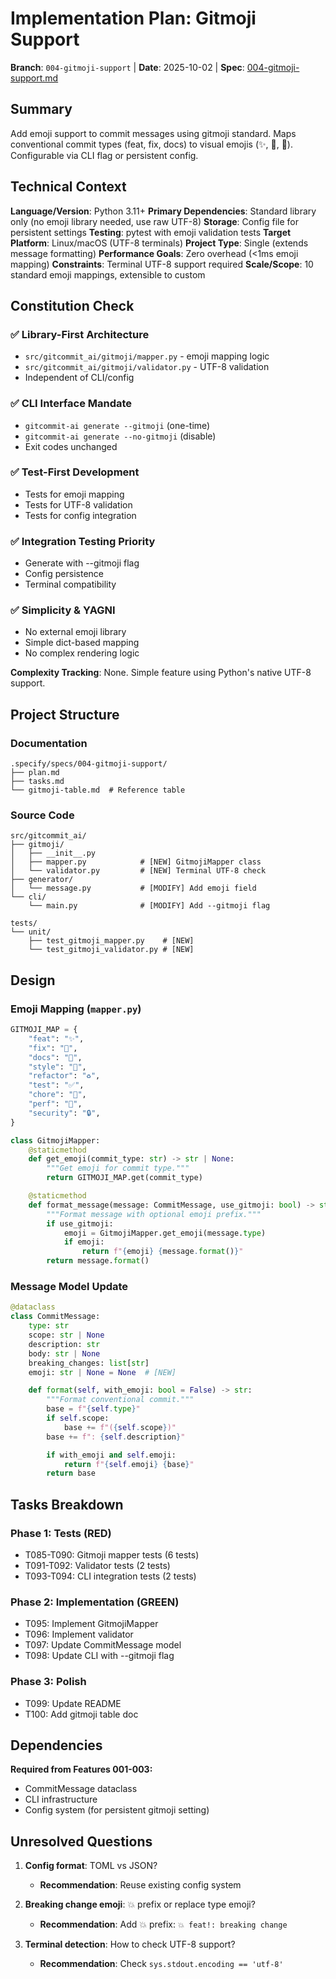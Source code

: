 # Implementation Plan: Gitmoji Support

**Branch**: `004-gitmoji-support` | **Date**: 2025-10-02 | **Spec**: [004-gitmoji-support.md](../004-gitmoji-support.md)

## Summary
Add emoji support to commit messages using gitmoji standard. Maps conventional commit types (feat, fix, docs) to visual emojis (✨, 🐛, 📝). Configurable via CLI flag or persistent config.

## Technical Context
**Language/Version**: Python 3.11+
**Primary Dependencies**: Standard library only (no emoji library needed, use raw UTF-8)
**Storage**: Config file for persistent settings
**Testing**: pytest with emoji validation tests
**Target Platform**: Linux/macOS (UTF-8 terminals)
**Project Type**: Single (extends message formatting)
**Performance Goals**: Zero overhead (<1ms emoji mapping)
**Constraints**: Terminal UTF-8 support required
**Scale/Scope**: 10 standard emoji mappings, extensible to custom

## Constitution Check

### ✅ Library-First Architecture
- `src/gitcommit_ai/gitmoji/mapper.py` - emoji mapping logic
- `src/gitcommit_ai/gitmoji/validator.py` - UTF-8 validation
- Independent of CLI/config

### ✅ CLI Interface Mandate
- `gitcommit-ai generate --gitmoji` (one-time)
- `gitcommit-ai generate --no-gitmoji` (disable)
- Exit codes unchanged

### ✅ Test-First Development
- Tests for emoji mapping
- Tests for UTF-8 validation
- Tests for config integration

### ✅ Integration Testing Priority
- Generate with --gitmoji flag
- Config persistence
- Terminal compatibility

### ✅ Simplicity & YAGNI
- No external emoji library
- Simple dict-based mapping
- No complex rendering logic

**Complexity Tracking**: None. Simple feature using Python's native UTF-8 support.

## Project Structure

### Documentation
```
.specify/specs/004-gitmoji-support/
├── plan.md
├── tasks.md
└── gitmoji-table.md  # Reference table
```

### Source Code
```
src/gitcommit_ai/
├── gitmoji/
│   ├── __init__.py
│   ├── mapper.py            # [NEW] GitmojiMapper class
│   └── validator.py         # [NEW] Terminal UTF-8 check
├── generator/
│   └── message.py           # [MODIFY] Add emoji field
└── cli/
    └── main.py              # [MODIFY] Add --gitmoji flag

tests/
└── unit/
    ├── test_gitmoji_mapper.py    # [NEW]
    └── test_gitmoji_validator.py # [NEW]
```

## Design

### Emoji Mapping (`mapper.py`)
```python
GITMOJI_MAP = {
    "feat": "✨",
    "fix": "🐛",
    "docs": "📝",
    "style": "🎨",
    "refactor": "♻️",
    "test": "✅",
    "chore": "🔧",
    "perf": "🚀",
    "security": "🔒",
}

class GitmojiMapper:
    @staticmethod
    def get_emoji(commit_type: str) -> str | None:
        """Get emoji for commit type."""
        return GITMOJI_MAP.get(commit_type)

    @staticmethod
    def format_message(message: CommitMessage, use_gitmoji: bool) -> str:
        """Format message with optional emoji prefix."""
        if use_gitmoji:
            emoji = GitmojiMapper.get_emoji(message.type)
            if emoji:
                return f"{emoji} {message.format()}"
        return message.format()
```

### Message Model Update
```python
@dataclass
class CommitMessage:
    type: str
    scope: str | None
    description: str
    body: str | None
    breaking_changes: list[str]
    emoji: str | None = None  # [NEW]

    def format(self, with_emoji: bool = False) -> str:
        """Format conventional commit."""
        base = f"{self.type}"
        if self.scope:
            base += f"({self.scope})"
        base += f": {self.description}"

        if with_emoji and self.emoji:
            return f"{self.emoji} {base}"
        return base
```

## Tasks Breakdown

### Phase 1: Tests (RED)
- T085-T090: Gitmoji mapper tests (6 tests)
- T091-T092: Validator tests (2 tests)
- T093-T094: CLI integration tests (2 tests)

### Phase 2: Implementation (GREEN)
- T095: Implement GitmojiMapper
- T096: Implement validator
- T097: Update CommitMessage model
- T098: Update CLI with --gitmoji flag

### Phase 3: Polish
- T099: Update README
- T100: Add gitmoji table doc

## Dependencies

**Required from Features 001-003:**
- CommitMessage dataclass
- CLI infrastructure
- Config system (for persistent gitmoji setting)

## Unresolved Questions

1. **Config format**: TOML vs JSON?
   - **Recommendation**: Reuse existing config system

2. **Breaking change emoji**: 💥 prefix or replace type emoji?
   - **Recommendation**: Add 💥 prefix: `💥 feat!: breaking change`

3. **Terminal detection**: How to check UTF-8 support?
   - **Recommendation**: Check `sys.stdout.encoding == 'utf-8'`
